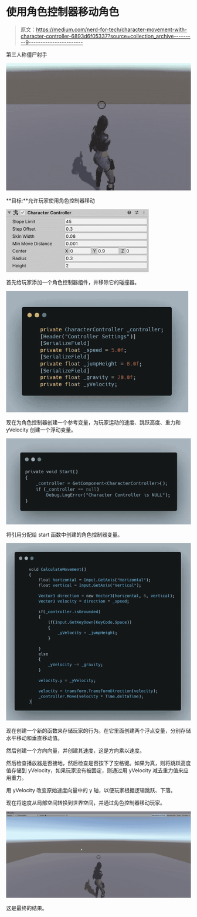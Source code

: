# 使用角色控制器移动角色

> 原文：<https://medium.com/nerd-for-tech/character-movement-with-character-controller-6893d6f05337?source=collection_archive---------9----------------------->

第三人称僵尸射手

![](img/f0b98db77d980f04993c47e9d5669d2e.png)

**目标:**允许玩家使用角色控制器移动

![](img/05c2f9093482aa49da1551f7924c373b.png)

首先给玩家添加一个角色控制器组件，并移除它的碰撞器。

![](img/789131226d8b75e945ff3ecff05228ef.png)

现在为角色控制器创建一个参考变量，为玩家运动的速度、跳跃高度、重力和 yVelocity 创建一个浮动变量。

![](img/96f76e2160a5a34c133127fb32cf3a6d.png)

将引用分配给 start 函数中创建的角色控制器变量。

![](img/49c42056fe5ffdb7e9e83a49f6988297.png)

现在创建一个新的函数来存储玩家的行为。在它里面创建两个浮点变量，分别存储水平移动和垂直移动值。

然后创建一个方向向量，并创建其速度，这是方向乘以速度。

然后检查播放器是否接地，然后检查是否按下了空格键。如果为真，则将跳跃高度值存储到 yVelocity，如果玩家没有被固定，则通过用 yVelocity 减去重力值来应用重力。

用 yVelocity 改变原始速度向量中的 y 轴，以便玩家根据逻辑跳跃、下落。

现在将速度从局部空间转换到世界空间，并通过角色控制器移动玩家。

![](img/f9c8697276b42632ef989feeb5c0fc55.png)

这是最终的结果。
